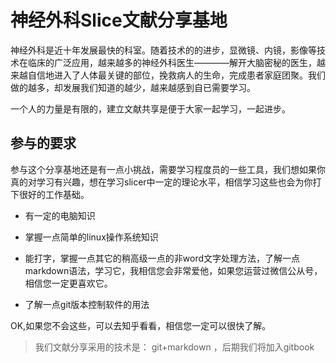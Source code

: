 # 神经外科Slice文献分享基地


神经外科是近十年发展最快的科室。随着技术的的进步，显微镜、内镜，影像等技术在临床的广泛应用，越来越多的神经外科医生————解开大脑密秘的医生，越来越自信地进入了人体最关键的部位，挽救病人的生命，完成患者家庭团聚。我们做的越多，却发展我们知道的越少，越来越感到自已需要学习。

一个人的力量是有限的，建立文献共享是便于大家一起学习，一起进步。

## 参与的要求

参与这个分享基地还是有一点小挑战，需要学习程度员的一些工具，我们想如果你真的对学习有兴趣，想在学习slicer中一定的理论水平，相信学习这些也会为你打下很好的工作基础。

 * 有一定的电脑知识

* 掌握一点简单的linux操作系统知识
* 能打字，掌握一点其它的稍高级一点的非word文字处理方法，了解一点markdown语法，学习它，我相信您会非常爱他，如果您运营过微信公从号，相信您一定更喜欢它。
* 了解一点git版本控制软件的用法

OK,如果您不会这些，可以去知乎看看，相信您一定可以很快了解。
> 我们文献分享采用的技术是： git+markdown ，后期我们将加入gitbook
